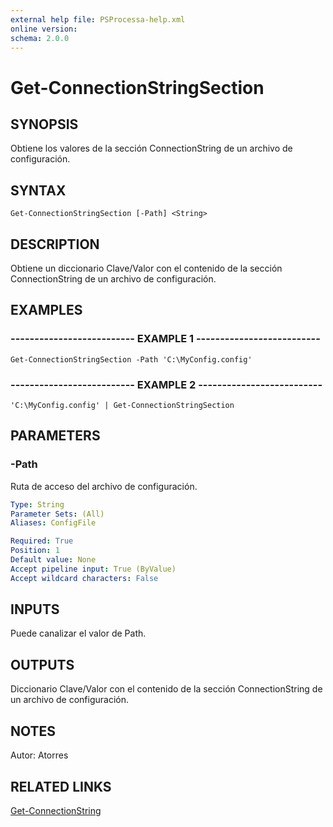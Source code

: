 ```yaml
---
external help file: PSProcessa-help.xml
online version: 
schema: 2.0.0
---
```


# Get-ConnectionStringSection

## SYNOPSIS
Obtiene los valores de la sección ConnectionString de un archivo de configuración.

## SYNTAX

```
Get-ConnectionStringSection [-Path] <String>
```

## DESCRIPTION
Obtiene un diccionario Clave/Valor con el contenido de la sección ConnectionString de un archivo de configuración.

## EXAMPLES

### -------------------------- EXAMPLE 1 --------------------------
```
Get-ConnectionStringSection -Path 'C:\MyConfig.config'
```

### -------------------------- EXAMPLE 2 --------------------------
```
'C:\MyConfig.config' | Get-ConnectionStringSection
```

## PARAMETERS

### -Path
Ruta de acceso del archivo de configuración.

```yaml
Type: String
Parameter Sets: (All)
Aliases: ConfigFile

Required: True
Position: 1
Default value: None
Accept pipeline input: True (ByValue)
Accept wildcard characters: False
```

## INPUTS
Puede canalizar el valor de Path.

## OUTPUTS

Diccionario Clave/Valor con el contenido de la sección ConnectionString de un archivo de configuración.

## NOTES
Autor: Atorres

## RELATED LINKS

[Get-ConnectionString](Get-ConnectionString.md)


